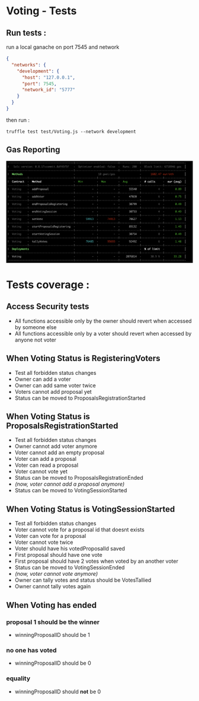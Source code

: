 # Voting - Tests

## Run tests :

run a local ganache on port 7545 and network

```json
{
  "networks": {
    "development": {
      "host": "127.0.0.1", 
      "port": 7545,
      "network_id": "5777"
    }
  }
}
```

then run :
```console
truffle test test/Voting.js --network development
```


## Gas Reporting

![](./eth-gas-reporter-result.png)

# Tests coverage :

## Access Security tests

- All functions accessible only by the owner should revert when accessed by someone else
- All functions accessible only by a voter should revert when accessed by anyone not voter

## When Voting Status is RegisteringVoters

- Test all forbidden status changes
- Owner can add a voter
- Owner can add same voter twice
- Voters cannot add proposal yet
- Status can be moved to ProposalsRegistrationStarted

## When Voting Status is ProposalsRegistrationStarted

- Test all forbidden status changes
- Owner cannot add voter anymore
- Voter cannot add an empty proposal
- Voter can add a proposal
- Voter can read a proposal
- Voter cannot vote yet
- Status can be moved to ProposalsRegistrationEnded
- *(now, voter cannot add a proposal anymore)*
- Status can be moved to VotingSessionStarted

## When Voting Status is VotingSessionStarted

- Test all forbidden status changes
- Voter cannot vote for a proposal id that doesnt exists
- Voter can vote for a proposal
- Voter cannot vote twice
- Voter should have his votedProposalId saved
- First proposal should have one vote
- First proposal should have 2 votes when voted by an another voter
- Status can be moved to VotingSessionEnded
- *(now, voter cannot vote anymore)*
- Owner can tally votes and status should be VotesTallied
- Owner cannot tally votes again

## When Voting has ended

### proposal 1 should be the winner

- winningProposalID should be 1


### no one has voted

- winningProposalID should be 0


### equality

- winningProposalID should **not** be 0






